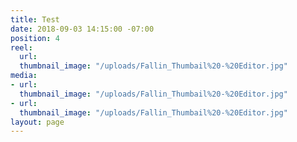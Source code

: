 ```yaml
---
title: Test
date: 2018-09-03 14:15:00 -07:00
position: 4
reel:
  url: 
  thumbnail_image: "/uploads/Fallin_Thumbail%20-%20Editor.jpg"
media:
- url: 
  thumbnail_image: "/uploads/Fallin_Thumbail%20-%20Editor.jpg"
- url: 
  thumbnail_image: "/uploads/Fallin_Thumbail%20-%20Editor.jpg"
layout: page
---
```


